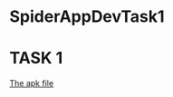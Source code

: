 # SpiderAppDevTask1

TASK 1
===

[The apk file](https://drive.google.com/folderview?id=0Bx7A1aMr5lTqOWpRUVBRXzhlSk0&usp=sharing)
